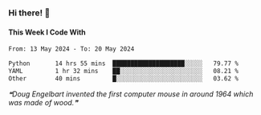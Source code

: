 ### Hi there! 👋

#### This Week I Code With
<!--START_SECTION:waka-->

```txt
From: 13 May 2024 - To: 20 May 2024

Python       14 hrs 55 mins  ████████████████████░░░░░   79.77 %
YAML         1 hr 32 mins    ██░░░░░░░░░░░░░░░░░░░░░░░   08.21 %
Other        40 mins         █░░░░░░░░░░░░░░░░░░░░░░░░   03.62 %
```

<!--END_SECTION:waka-->

<!--STARTS_HERE_QUOTE_README-->
<i>❝Doug Engelbart invented the first computer mouse in around 1964 which was made of wood.❞</i>
<!--ENDS_HERE_QUOTE_README-->

